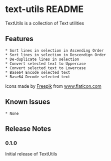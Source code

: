 # text-utils README

TextUtils is a collection of Text utilities
## Features

    * Sort lines in selection in Ascending Order
    * Sort lines in selection in Descendign Order
    * De-duplicate lines in selection
    * Convert selected text to Uppercase
    * Convert selected text to Lowercase
    * Base64 Encode selected text
    * Base64 Decode selected text  

<div>Icons made by <a href="https://www.freepik.com" title="Freepik">Freepik</a> from <a href="https://www.flaticon.com/" title="Flaticon">www.flaticon.com</a></div>

## Known Issues

    * None

## Release Notes


### 0.1.0

Initial release of TextUtils

